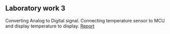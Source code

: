 ## Laboratory work 3
 Converting Analog to Digital signal. Connecting temperature sensor to MCU and display temperature to display.
 [Report](https://github.com/bircumaxim/embedded-systems/blob/master/Lab3/report/report.pdf)
 
